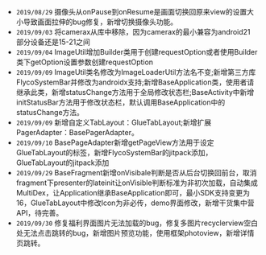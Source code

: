 - `2019/08/29` 摄像头从onPause到onResume是画面切换回原来view的设置大小导致画面拉伸的bug修复，新增切换摄像头功能。
- ```2019/09/03```  将camerax从库中移除，因为camerax的最小兼容为android21 部分设备还是15-21之间
- ```2019/09/04```  ImageUtil增加Builder类用于创建requestOption或者使用Builder类下getOption设置参数创建requestOption
- ```2019/09/09``` ImageUtil类名修改为ImageLoaderUtil方法名不变;新增第三方库FlycoSystemBar并修改为androidx支持;新增BaseApplication类，使用者请继承此类，新增statusChange方法用于全局修改状态栏;BaseActivity中新增initStatusBar方法用于修改状态栏，默认调用BaseApplication中的statusChange方法。
- ```2019/09/09``` 新增自定义TabLayout：GlueTabLayout;新增扩展PagerAdapter：BasePagerAdapter。
- ```2019/09/10``` BasePageAdapter新增getPageView方法用于设定GlueTabLayout的标签，新增FlycoSystemBar的jitpack添加，GlueTabLayout的jitpack添加
- ```2019/09/29``` BaseFragment新增onVisibale判断是否从后台切换回前台，取消fragment下presenter的lateinit让onVisible判断标准为非初次加载，自动集成MultiDex，让Application继承BaseApplication即可，最小SDK支持变更为16，GlueTabLayout中修改Icon为非必传，demo界面修改，新增干货集中营API，待完善。
- ```2019/09/30``` 修复福利界面图片无法加载的bug，修复多图片recyclerview空白处无法点击跳转的bug，新增图片预览功能，使用框架photoview，新增详情页跳转。
